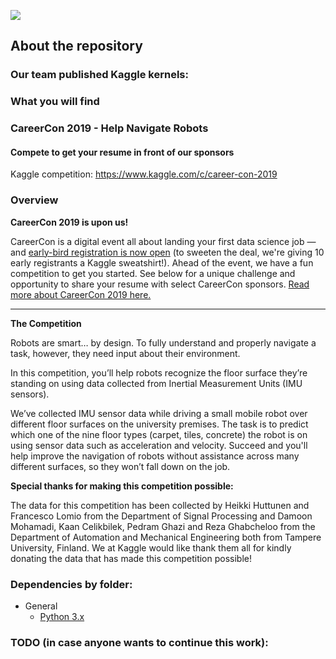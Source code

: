 ![](https://storage.googleapis.com/kaggle-competitions/kaggle/13242/logos/thumb76_76.png?t=2019-03-12-23-33-31)

## About the repository

### Our team published Kaggle kernels:

### What you will find

### CareerCon 2019 - Help Navigate Robots
#### Compete to get your resume in front of our sponsors

Kaggle competition: https://www.kaggle.com/c/career-con-2019

### Overview
**CareerCon 2019 is upon us!**

CareerCon is a digital event all about landing your first data science job — and [early-bird registration is now open](https://www.kaggle.com/careercon-early-registration) (to sweeten the deal, we're giving 10 early registrants a Kaggle sweatshirt!). Ahead of the event, we have a fun competition to get you started. See below for a unique challenge and opportunity to share your resume with select CareerCon sponsors. [Read more about CareerCon 2019 here.](https://www.kaggle.com/c/career-con-2019#CareerCon-2019)

___________________________________

**The Competition**

Robots are smart… by design. To fully understand and properly navigate a task, however, they need input about their environment.

In this competition, you’ll help robots recognize the floor surface they’re standing on using data collected from Inertial Measurement Units (IMU sensors).

We’ve collected IMU sensor data while driving a small mobile robot over different floor surfaces on the university premises. The task is to predict which one of the nine floor types (carpet, tiles, concrete) the robot is on using sensor data such as acceleration and velocity. Succeed and you'll help improve the navigation of robots without assistance across many different surfaces, so they won’t fall down on the job.

**Special thanks for making this competition possible:**

The data for this competition has been collected by Heikki Huttunen and Francesco Lomio from the Department of Signal Processing and Damoon Mohamadi, Kaan Celikbilek, Pedram Ghazi and Reza Ghabcheloo from the Department of Automation and Mechanical Engineering both from Tampere University, Finland. We at Kaggle would like thank them all for kindly donating the data that has made this competition possible!

### Dependencies by folder:
- General
  - [Python 3.x](https://www.python.org/)
    
### TODO (in case anyone wants to continue this work):
